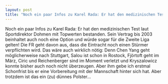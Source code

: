 ```yaml
---
layout: post
title: "Noch ein paar Infos zu Karel Rada: Er hat den medizinischen Test laut Sportdirektor Dohmen mit Topwerten bestanden."
---
```


Noch ein paar Infos zu Karel Rada: Er hat den medizinischen Test laut Sportdirektor Dohmen mit Topwerten bestanden. Sein Vertrag bis 2003 beinhaltet auch noch eine Option und würde sogar für die Zweite Liga gelten! Die FR geht davon aus, dass die Eintracht noch einen Stürmer verpflichten wird. Das wäre auch wirklich nötig: Denn Chen Yang geht möglicherweise nach Stuttgart, Salou ist schon in Rostock, Fjörtoft geht im März, Ciric und Reichenberger sind im Moment verletzt und Kryszalowicz konnte bisher auch noch nicht überzeugen. Aber ihm gebe ich erstmal Schonfrist bis er eine Vorbereitung mit der Mannschaft hinter sich hat. Aber trotzdem ist das ein (zu) dünnes Polster...
